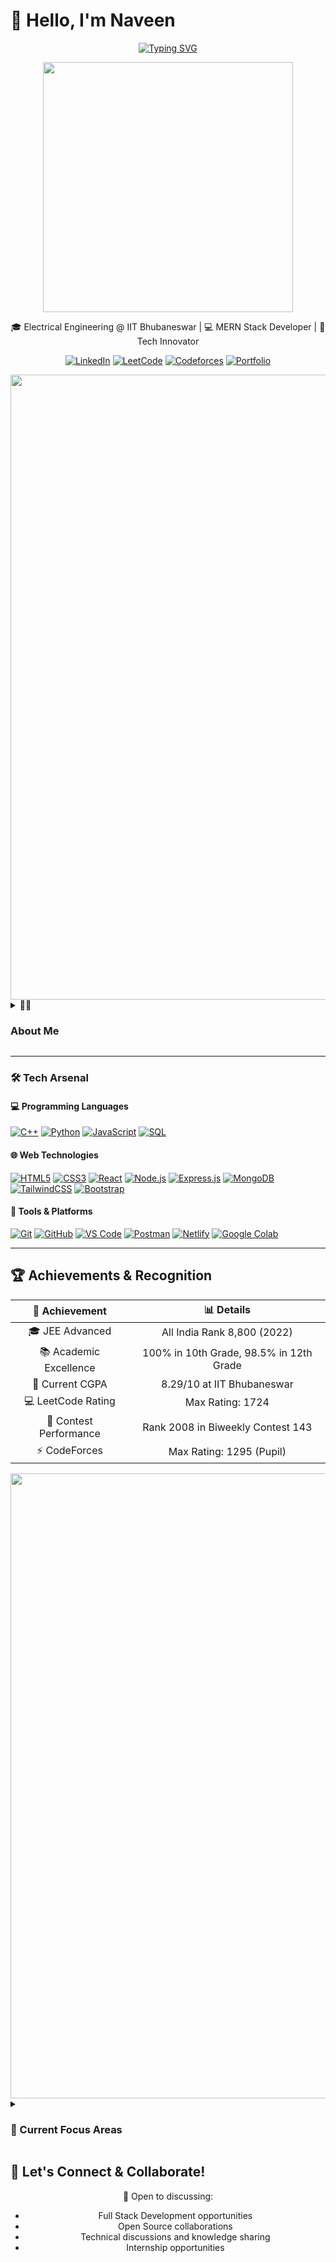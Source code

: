 # 👋 Hello, I'm Naveen

<div align="center">
  
  [![Typing SVG](https://readme-typing-svg.demolab.com?font=Fira+Code&weight=700&pause=1000&color=0AC20999&center=true&width=435&lines=Welcome+to+my+World)](https://git.io/typing-svg)
  
 <img src="https://user-images.githubusercontent.com/74038190/212749447-bfb7e725-6987-49d9-ae85-2015e3e7cc41.gif" width="400">
  
  🎓 Electrical Engineering @ IIT Bhubaneswar | 💻 MERN Stack Developer | 🚀 Tech Innovator
  
[![LinkedIn](https://img.shields.io/badge/LinkedIn-%230077B5.svg?style=flat&logo=linkedin&logoColor=white)](https://linkedin.com/in/naveen000/)
[![LeetCode](https://img.shields.io/badge/LeetCode-%23FFA116.svg?style=flat&logo=leetcode&logoColor=white)](https://leetcode.com/u/nave_en/)
[![Codeforces](https://img.shields.io/badge/Codeforces-%231f8acb.svg?style=flat&logo=codeforces&logoColor=white)](https://codeforces.com/profile/Naveen003)
[![Portfolio](https://img.shields.io/badge/Portfolio-000000?style=flat&logo=vercel&logoColor=white)](https://your-portfolio-link.com)



  <img src="https://user-images.githubusercontent.com/74038190/212284100-561aa473-3905-4a80-b561-0d28506553ee.gif" width="1000">
</div>


<details>
<summary>🧑‍💻 <h3>About Me</h3></summary>

```js
  //  ~ naveen@iitbbs:~$ whoami

  const naveen = {
    name: "C Naveen Kumar Raju",
    location: "IIT Bhubaneswar, India",
    education: {
      degree: "B.Tech",
      branch: "Electrical Engineering",
      cgpa: "8.29 / 10"
    },
    currentFocus: "AI/Ml & App Dev",
  
    workingOn: "Building scalable web applications",
    learning: [
      "System Design",
      "Object Detection in CNN",
      "Kotlin",
      "Gen AI"
    ],
    lookingFor: "Exciting internship opportunities in tech",
  
    askMeAbout: [
      "MERN Stack",
      "Data Structures & Algorithms",
      "Web Development",
      "Problem Solving"
    ]
  };

```
</details>

---

### 🛠 Tech Arsenal

#### 💻 Programming Languages  
[![C++](https://img.shields.io/badge/C++-00599C?style=for-the-badge&logo=c%2b%2b&logoColor=white)](#)
[![Python](https://img.shields.io/badge/Python-3776AB?style=for-the-badge&logo=python&logoColor=white)](#)
[![JavaScript](https://img.shields.io/badge/JavaScript-F7DF1E?style=for-the-badge&logo=javascript&logoColor=black)](#)
[![SQL](https://img.shields.io/badge/SQL-4479A1?style=for-the-badge&logo=sqlite&logoColor=white)](#)

#### 🌐 Web Technologies  
[![HTML5](https://img.shields.io/badge/HTML5-E34F26?style=for-the-badge&logo=html5&logoColor=white)](#)
[![CSS3](https://img.shields.io/badge/CSS3-1572B6?style=for-the-badge&logo=css3&logoColor=white)](#)
[![React](https://img.shields.io/badge/React-20232A?style=for-the-badge&logo=react&logoColor=61DAFB)](#)
[![Node.js](https://img.shields.io/badge/Node.js-339933?style=for-the-badge&logo=nodedotjs&logoColor=white)](#)
[![Express.js](https://img.shields.io/badge/Express.js-000000?style=for-the-badge&logo=express&logoColor=white)](#)
[![MongoDB](https://img.shields.io/badge/MongoDB-4EA94B?style=for-the-badge&logo=mongodb&logoColor=white)](#)
[![TailwindCSS](https://img.shields.io/badge/TailwindCSS-06B6D4?style=for-the-badge&logo=tailwindcss&logoColor=white)](#)
[![Bootstrap](https://img.shields.io/badge/Bootstrap-563D7C?style=for-the-badge&logo=bootstrap&logoColor=white)](#)

#### 🔧 Tools & Platforms  
[![Git](https://img.shields.io/badge/Git-F05032?style=for-the-badge&logo=git&logoColor=white)](#)
[![GitHub](https://img.shields.io/badge/GitHub-181717?style=for-the-badge&logo=github&logoColor=white)](#)
[![VS Code](https://img.shields.io/badge/VS%20Code-007ACC?style=for-the-badge&logo=visual-studio-code&logoColor=white)](#)
[![Postman](https://img.shields.io/badge/Postman-FF6C37?style=for-the-badge&logo=postman&logoColor=white)](#)
[![Netlify](https://img.shields.io/badge/Netlify-00C7B7?style=for-the-badge&logo=netlify&logoColor=white)](#)
[![Google Colab](https://img.shields.io/badge/Google%20Colab-F9AB00?style=for-the-badge&logo=google-colab&logoColor=white)](#)

---

## 🏆 Achievements & Recognition

<div align="center">

| 🎯 Achievement | 📊 Details |
|:-------------:|:----------:|
| 🎓 JEE Advanced | All India Rank 8,800 (2022) |
| 📚 Academic Excellence | 100% in 10th Grade, 98.5% in 12th Grade |
| 🏫 Current CGPA | 8.29/10 at IIT Bhubaneswar |
| 💻 LeetCode Rating | Max Rating: 1724 |
| 🥇 Contest Performance | Rank 2008 in Biweekly Contest 143 |
| ⚡ CodeForces | Max Rating: 1295 (Pupil) |

</div>

<img src="https://user-images.githubusercontent.com/74038190/212284100-561aa473-3905-4a80-b561-0d28506553ee.gif" width="1000">

<details>
  <summary><h3>🎯 Current Focus Areas</h3></summary>
  
```js
const learning_roadmap = {
  current: [
    "⚛️ Advanced React Patterns",
    "📐 App Development",
    "☁️ Cloud Technologies (AWS/GCP)",
    "🧩 Deep Learning"
  ],
  next: [
    "🔧 DevOps & CI/CD",
    "📝 TypeScript",
    "🕸️ GraphQL",
    "🐳 Docker & Kubernetes"
  ],
  goals: [
    "🌍 Contributing to Open Source",
    "🚀 Building scalable applications",
    "👨‍💻 Securing SDE internship",
    "🧠 Enhancing problem-solving skills"
  ]
};

```
</details>



## 🤝 Let's Connect & Collaborate!

<div align="center">
  
  💬 Open to discussing:
  - Full Stack Development opportunities
  - Open Source collaborations
  - Technical discussions and knowledge sharing
  - Internship opportunities

  
</div>
